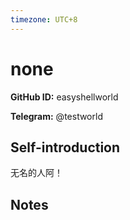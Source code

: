 ```yaml
---
timezone: UTC+8
---
```


# none

**GitHub ID:** easyshellworld

**Telegram:** @testworld

## Self-introduction

无名的人阿！

## Notes

<!-- Content_START -->


<!-- Content_END -->
